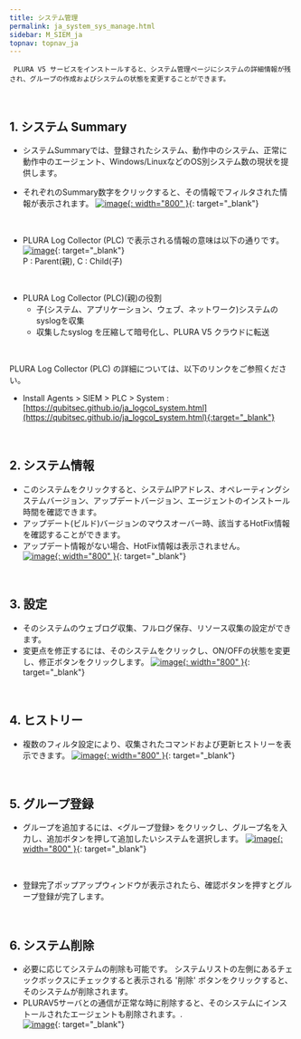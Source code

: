 ```yaml
---
title: システム管理
permalink: ja_system_sys_manage.html
sidebar: M_SIEM_ja
topnav: topnav_ja
---
```


     PLURA V5 サービスをインストールすると、システム管理ページにシステムの詳細情報が残され、グループの作成およびシステムの状態を変更することができます。

<br />

## 1. システム Summary

- システムSummaryでは、登録されたシステム、動作中のシステム、正常に動作中のエージェント、Windows/LinuxなどのOS別システム数の現状を提供します。

- それぞれのSummary数字をクリックすると、その情報でフィルタされた情報が表示されます。 
[![image](/docs/images/Manual/siem/system/1.png){: width="800" }](/docs/images/Manual/siem/system/1.png){: target="_blank"}

<br />

- PLURA Log Collector (PLC) で表示される情報の意味は以下の通りです。
[![image](/docs/images/Manual/siem/system/2.png)](/docs/images/Manual/siem/system/2.png){: target="_blank"}   
P : Parent(親), C : Child(子)

<br />

- PLURA Log Collector (PLC)(親)の役割
     - 子(システム、アプリケーション、ウェブ、ネットワーク)システムのsyslogを収集
     - 収集したsyslog を圧縮して暗号化し、PLURA V5 クラウドに転送

<br />

PLURA Log Collector (PLC) の詳細については、以下のリンクをご参照ください。

- Install Agents > SIEM > PLC > System : [https://qubitsec.github.io/ja_logcol_system.html](https://qubitsec.github.io/ja_logcol_system.html){:target="_blank"}

<br />

## 2. システム情報

- このシステムをクリックすると、システムIPアドレス、オペレーティングシステムバージョン、アップデートバージョン、エージェントのインストール時間を確認できます。
- アップデート(ビルド)バージョンのマウスオーバー時、該当するHotFix情報を確認することができます。
- アップデート情報がない場合、HotFix情報は表示されません。  
[![image](/docs/images/Manual/siem/system/3.png){: width="800" }](/docs/images/Manual/siem/system/3.png){: target="_blank"}

<br />

## 3. 設定

- そのシステムのウェブログ収集、フルログ保存、リソース収集の設定ができます。
- 変更点を修正するには、そのシステムをクリックし、ON/OFFの状態を変更し、修正ボタンをクリックします。 
[![image](/docs/images/Manual/siem/system/4.png){: width="800" }](/docs/images/Manual/siem/system/4.png){: target="_blank"}

<br />

## 4. ヒストリー

- 複数のフィルタ設定により、収集されたコマンドおよび更新ヒストリーを表示できます。 
[![image](/docs/images/Manual/siem/system/5.png){: width="800" }](/docs/images/Manual/siem/system/5.png){: target="_blank"}

 
<br />

## 5. グループ登録

- グループを追加するには、<グループ登録> をクリックし、グループ名を入力し、追加ボタンを押して追加したいシステムを選択します。
[![image](/docs/images/Manual/siem/system/6.png){: width="800" }](/docs/images/Manual/siem/system/6.png){: target="_blank"}

<br />

- 登録完了ポップアップウィンドウが表示されたら、確認ボタンを押すとグループ登録が完了します。

 
<br />

## 6. システム削除

- 必要に応じてシステムの削除も可能です。 システムリストの左側にあるチェックボックスにチェックすると表示される '削除' ボタンをクリックすると、そのシステムが削除されます。
- PLURAV5サーバとの通信が正常な時に削除すると、そのシステムにインストールされたエージェントも削除されます。.   
[![image](/docs/images/Manual/siem/system/7.png)](/docs/images/Manual/siem/system/7.png){: target="_blank"}